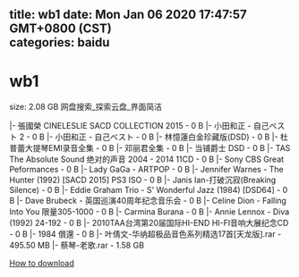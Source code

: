 
title: wb1
date: Mon Jan 06 2020 17:47:57 GMT+0800 (CST)    
categories: baidu
---

# wb1
size: 2.08 GB
 网盘搜索_探索云盘_界面简洁
 
|- 張國榮 CINELESLIE SACD COLLECTION 2015 - 0 B
|- 小田和正 - 自己ベスト 2 - 0 B
|- 小田和正 - 自己ベスト - 0 B
|- 林憶蓮白金珍藏版(DSD) - 0 B
|- 杜普蕾大提琴EMI录音全集 - 0 B
|- 邓丽君全集 - 0 B
|- 当铺爵士 DSD - 0 B
|- TAS The Absolute Sound 绝对的声音 2004 - 2014 11CD - 0 B
|- Sony CBS Great Peformances - 0 B
|- Lady GaGa - ARTPOP - 0 B
|- Jennifer Warnes - The Hunter (1992) [SACD 2015] PS3 ISO - 0 B
|- Janis Ian-打破沉寂(Breaking Silence) - 0 B
|- Eddie Graham Trio - S' Wonderful Jazz (1984) [DSD64] - 0 B
|- Dave Brubeck -  英国巡演40周年纪念音乐会 - 0 B
|- Celine Dion - Falling Into You 限量305-1000 - 0 B
|- Carmina Burana - 0 B
|- Annie Lennox - Diva (1992) 24-192 - 0 B
|- 2010TAA台湾第20届国际HI-END HI-FI音响大展纪念CD - 0 B
|- 1984 償還 - 0 B
|- 叶倩文-华纳超极品音色系列精选17首[天龙版].rar - 495.50 MB
|- 蔡琴-老歌.rar - 1.58 GB

[How to download](https://bpcam.bemobtrk.com/go/2ceec3aa-1ca2-46d6-b9ff-aaa5c184517c?jno=3493)